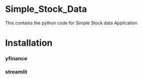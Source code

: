 # Simple_Stock_Data

This contains the python code for Simple Stock data Application

# Installation

  ### yfinance
  ### streamlit
